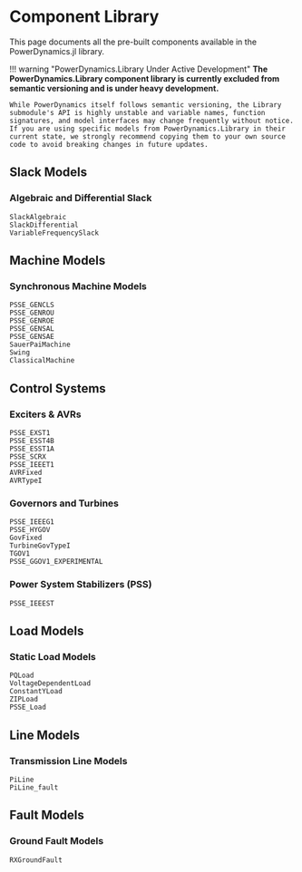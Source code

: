 # Component Library

This page documents all the pre-built components available in the PowerDynamics.jl library.

!!! warning "PowerDynamics.Library Under Active Development"
    **The PowerDynamics.Library component library is currently excluded from semantic versioning and is under heavy development.**

    While PowerDynamics itself follows semantic versioning, the Library submodule's API is highly unstable and variable names, function signatures, and model interfaces may change frequently without notice. If you are using specific models from PowerDynamics.Library in their current state, we strongly recommend copying them to your own source code to avoid breaking changes in future updates.

## Slack Models

### Algebraic and Differential Slack
```@docs
SlackAlgebraic
SlackDifferential
VariableFrequencySlack
```

## Machine Models

### Synchronous Machine Models
```@docs
PSSE_GENCLS
PSSE_GENROU
PSSE_GENROE
PSSE_GENSAL
PSSE_GENSAE
SauerPaiMachine
Swing
ClassicalMachine
```

## Control Systems

### Exciters & AVRs
```@docs
PSSE_EXST1
PSSE_ESST4B
PSSE_ESST1A
PSSE_SCRX
PSSE_IEEET1
AVRFixed
AVRTypeI
```

### Governors and Turbines
```@docs
PSSE_IEEEG1
PSSE_HYGOV
GovFixed
TurbineGovTypeI
TGOV1
PSSE_GGOV1_EXPERIMENTAL
```

### Power System Stabilizers (PSS)
```@docs
PSSE_IEEEST
```

## Load Models

### Static Load Models
```@docs
PQLoad
VoltageDependentLoad
ConstantYLoad
ZIPLoad
PSSE_Load
```

## Line Models

### Transmission Line Models
```@docs
PiLine
PiLine_fault
```

## Fault Models

### Ground Fault Models
```@docs
RXGroundFault
```
